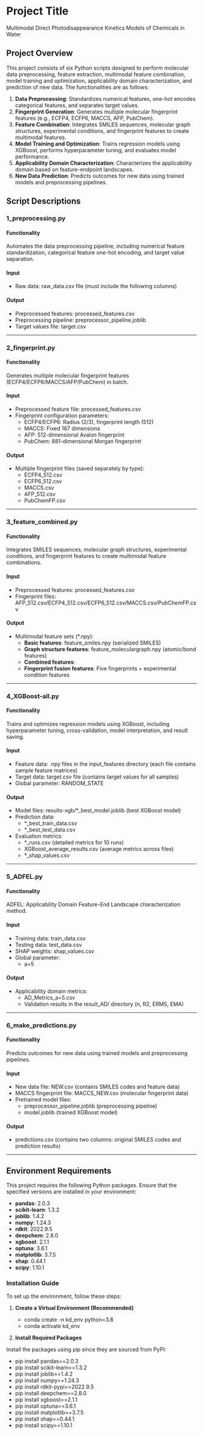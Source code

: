 # Project Title

Multimodal Direct Photodisappearance Kinetics Models of Chemicals in Water 

## Project Overview

This project consists of six Python scripts designed to perform molecular data preprocessing, feature extraction, multimodal feature combination, model training and optimization, applicability domain characterization, and prediction of new data. The functionalities are as follows:

1. **Data Preprocessing**: Standardizes numerical features, one-hot encodes categorical features, and separates target values.
2. **Fingerprint Generation**: Generates multiple molecular fingerprint features (e.g., ECFP4, ECFP6, MACCS, AFP, PubChem).
3. **Feature Combination**: Integrates SMILES sequences, molecular graph structures, experimental conditions, and fingerprint features to create multimodal features.
4. **Model Training and Optimization**: Trains regression models using XGBoost, performs hyperparameter tuning, and evaluates model performance.
5. **Applicability Domain Characterization**: Characterizes the applicability domain based on feature-endpoint landscapes.
6. **New Data Prediction**: Predicts outcomes for new data using trained models and preprocessing pipelines.


## Script Descriptions

### 1_preprocessing.py

#### Functionality
Automates the data preprocessing pipeline, including numerical feature standardization, categorical feature one-hot encoding, and target value separation.

#### Input
- Raw data: raw_data.csv file (must include the following columns)

#### Output
- Preprocessed features: processed_features.csv
- Preprocessing pipeline: preprocessor_pipeline.joblib
- Target values file: target.csv

---

### 2_fingerprint.py

#### Functionality
Generates multiple molecular fingerprint features (ECFP4/ECFP6/MACCS/AFP/PubChem) in batch.

#### Input
- Preprocessed feature file: processed_features.csv
- Fingerprint configuration parameters:
  - ECFP4/ECFP6: Radius (2/3), fingerprint length (512)
  - MACCS: Fixed 167 dimensions
  - AFP: 512-dimensional Avalon fingerprint
  - PubChem: 881-dimensional Morgan fingerprint

#### Output
- Multiple fingerprint files (saved separately by type):
  - ECFP4_512.csv
  - ECFP6_512.csv
  - MACCS.csv
  - AFP_512.csv
  - PubChemFP.csv

---

### 3_feature_combined.py

#### Functionality
Integrates SMILES sequences, molecular graph structures, experimental conditions, and fingerprint features to create multimodal feature combinations.

#### Input
- Preprocessed features: processed_features.csv
- Fingerprint files: AFP_512.csv/ECFP4_512.csv/ECFP6_512.csv/MACCS.csv/PubChemFP.csv

#### Output
- Multimodal feature sets (*.npy):
  - **Basic features**: feature_smiles.npy (serialized SMILES)
  - **Graph structure features**: feature_moleculargraph.npy (atomic/bond features)
  - **Combined features**:
  - **Fingerprint fusion features**: Five fingerprints + experimental condition features

---

### 4_XGBoost-all.py

#### Functionality
Trains and optimizes regression models using XGBoost, including hyperparameter tuning, cross-validation, model interpretation, and result saving.

#### Input
- Feature data: .npy files in the input_features directory (each file contains sample feature matrices)
- Target data: target.csv file (contains target values for all samples)
- Global parameter: RANDOM_STATE

#### Output
- Model files: results-xgb/*_best_model.joblib (best XGBoost model)
- Prediction data:
  - *_best_train_data.csv
  - *_best_test_data.csv
- Evaluation metrics:
  - *_runs.csv (detailed metrics for 10 runs)
  - XGBoost_average_results.csv (average metrics across files)
  - *_shap_values.csv

---

### 5_ADFEL.py

#### Functionality
ADFEL: Applicability Domain Feature-End Landscape characterization method.

#### Input
- Training data: train_data.csv
- Testing data: test_data.csv
- SHAP weights: shap_values.csv
- Global parameter:
  - a=5

#### Output
- Applicability domain metrics:
  - AD_Metrics_a=5.csv
  - Validation results in the result_AD/ directory (n, R2, ERMS, EMA)

---

### 6_make_predictions.py

#### Functionality
Predicts outcomes for new data using trained models and preprocessing pipelines.

#### Input
- New data file: NEW.csv (contains SMILES codes and feature data)
- MACCS fingerprint file: MACCS_NEW.csv (molecular fingerprint data)
- Pretrained model files:
  - preprocessor_pipeline.joblib (preprocessing pipeline)
  - model.joblib (trained XGBoost model)

#### Output
- predictions.csv (contains two columns: original SMILES codes and prediction results)
---

## Environment Requirements

This project requires the following Python packages. Ensure that the specified versions are installed in your environment:

- **pandas**: 2.0.3
- **scikit-learn**: 1.3.2
- **joblib**: 1.4.2
- **numpy**: 1.24.3
- **rdkit**: 2022.9.5
- **deepchem**: 2.8.0
- **xgboost**: 2.1.1
- **optuna**: 3.6.1
- **matplotlib**: 3.7.5
- **shap**: 0.44.1
- **scipy**: 1.10.1

### Installation Guide
To set up the environment, follow these steps:

1. **Create a Virtual Environment (Recommended)**

   - conda create -n kd_env python=3.8
   - conda activate kd_env

2. **Install Required Packages**

  Install the packages using pip since they are sourced from PyPI:
  - pip install pandas==2.0.3
  - pip install scikit-learn==1.3.2
  - pip install joblib==1.4.2
  - pip install numpy==1.24.3
  - pip install rdkit-pypi==2022.9.5
  - pip install deepchem==2.8.0
  - pip install xgboost==2.1.1
  - pip install optuna==3.6.1
  - pip install matplotlib==3.7.5
  - pip install shap==0.44.1
  - pip install scipy==1.10.1



